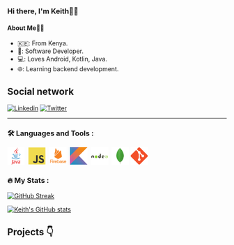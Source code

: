 ### Hi there, I'm Keith🙋‍♂️

#### About Me🤷‍♂️

* 🇰🇪: From Kenya.
* 📱: Software Developer.
* 💻: Loves Android, Kotlin, Java.
* 🌐: Learning backend development.

## Social network

[![Linkedin](https://img.shields.io/badge/LinkedIn-blue.svg?style=for-the-badge&logo=linkedin)](https://www.linkedin.com/in/keith-omware-989086189/)
[![Twitter](https://img.shields.io/badge/Twitter-blue.svg?style=for-the-badge&logo=twitter)](https://twitter.com/KeithOmware)

---
### :hammer_and_wrench: Languages and Tools :

<div>
  <img src="https://github.com/devicons/devicon/blob/master/icons/java/java-original-wordmark.svg" title="Java" alt="Java" width="40" height="40"/>&nbsp;
  <img src="https://github.com/devicons/devicon/blob/master/icons/javascript/javascript-original.svg" title="JavaScript" alt="JavaScript" width="40" height="40"/>&nbsp;
  <img src="https://github.com/devicons/devicon/blob/master/icons/firebase/firebase-plain-wordmark.svg" title="Firebase" alt="Firebase" width="40" height="40"/>&nbsp;
  <img src="https://github.com/devicons/devicon/blob/master/icons/kotlin/kotlin-original.svg" title="Kotlin" alt="Firebase" width="40" height="40"/>&nbsp;
  <img src="https://github.com/devicons/devicon/blob/master/icons/nodejs/nodejs-original-wordmark.svg" title="NodeJS" alt="NodeJS" width="40" height="40"/>&nbsp;
  <img src="https://github.com/devicons/devicon/blob/master/icons/mongodb/mongodb-original.svg" title="MongoDB" **alt="MongoDB" width="40" height="40"/>
  <img src="https://github.com/devicons/devicon/blob/master/icons/git/git-original.svg" title="Git" **alt="Git" width="40" height="40"/>
</div>

### :fire: My Stats :

[![GitHub Streak](https://github-readme-streak-stats.herokuapp.com?user=omware&theme=blue-green)](https://git.io/streak-stats)

[![Keith's GitHub stats](https://github-readme-stats.vercel.app/api?username=omware&show_icons=true&theme=blue-green)](https://github.com/Omware/github-readme-stats)


## Projects 👇
